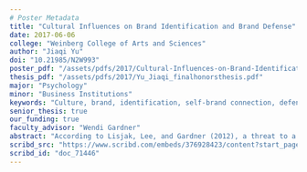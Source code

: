 ```yaml
---
# Poster Metadata
title: "Cultural Influences on Brand Identification and Brand Defense"
date: 2017-06-06
college: "Weinberg College of Arts and Sciences"
author: "Jiaqi Yu"
doi: "10.21985/N2W993"
poster_pdf: "/assets/pdfs/2017/Cultural-Influences-on-Brand-Identification-and-Brand-Defense.pdf"
thesis_pdf: "/assets/pdfs/2017/Yu_Jiaqi_finalhonorsthesis.pdf"
major: "Psychology"
minor: "Business Institutions"
keywords: "Culture, brand, identification, self-brand connection, defense, East Asian"
senior_thesis: true
our_funding: true
faculty_advisor: "Wendi Gardner"
abstract: "According to Lisjak, Lee, and Gardner (2012), a threat to a brand can elicit the same response as a threat to the self. The current research examined whether people react differently to brand threats as a function of East Asian versus North American culture and as a function of whether the source of the threat was a stranger or a close friend. In Study 1, 616 U.S. and East Asian participants were recruited to complete an online survey via Amazon’s M Turk. Participants were asked to read a blog post that contains negative evaluations of two U.S. brands. Participants were randomly assigned to two conditions, in which they were either told that the blog post was written by a close friend or by a stranger. After reading, participants’ attitude change towards the brands was measured to reflect their defensiveness. Results show that there was no significant difference in defensiveness between East Asian and U.S. participants in either condition. Study 2 was then conducted to examine Chinese responses to Chinese brands assessed in their native language. In Study 2, 500 Chinese participants completed the study in Mandarin, and the survey included Chinese as well as American brands. Participants showed no significant difference in their defensiveness on brands from China versus the U.S. Overall, no evidence was found to support the cultural differences in consumers’ defensiveness when a brand they identify with is threatened."# scribd embed
scribd_src: "https://www.scribd.com/embeds/376928423/content?start_page=1&view_mode=scroll&access_key=key-F48IHm05jCwfBKZVqzqM&show_recommendations=true"
scribd_id: "doc_71446"
---
```

